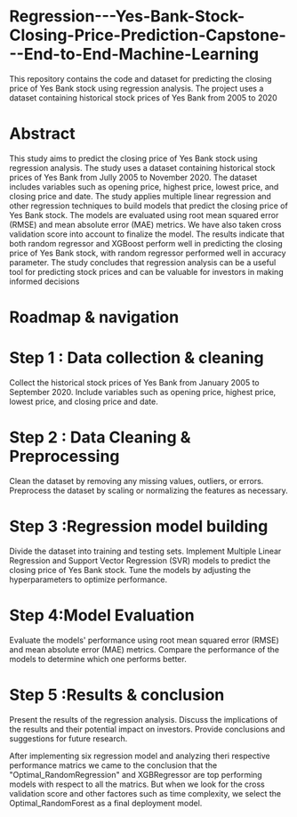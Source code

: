 # Regression---Yes-Bank-Stock-Closing-Price-Prediction-Capstone---End-to-End-Machine-Learning
This repository contains the code and dataset for predicting the closing price of Yes Bank stock using regression analysis. The project uses a dataset containing historical stock prices of Yes Bank from 2005 to 2020
# Abstract
This study aims to predict the closing price of Yes Bank stock using regression analysis. The study uses a dataset containing historical stock prices of Yes Bank from Jully 2005 to November 2020. The dataset includes variables such as opening price, highest price, lowest price, and closing price and date. The study applies multiple linear regression and other regression techniques to build models that predict the closing price of Yes Bank stock. The models are evaluated using root mean squared error (RMSE) and mean absolute error (MAE) metrics. We have also taken cross validation score into account to finalize the model. The results indicate that both random regressor and XGBoost perform well in predicting the closing price of Yes Bank stock, with random regressor performed well in accuracy parameter. The study concludes that regression analysis can be a useful tool for predicting stock prices and can be valuable for investors in making informed decisions
# Roadmap & navigation 
# Step 1 : Data collection & cleaning
Collect the historical stock prices of Yes Bank from January 2005 to September 2020. Include variables such as opening price, highest price, lowest price, and closing price and date.
# Step 2 : Data Cleaning & Preprocessing
Clean the dataset by removing any missing values, outliers, or errors. Preprocess the dataset by scaling or normalizing the features as necessary.
# Step 3 :Regression model building
Divide the dataset into training and testing sets. Implement Multiple Linear Regression and Support Vector Regression (SVR) models to predict the closing price of Yes Bank stock. Tune the models by adjusting the hyperparameters to optimize performance.
# Step 4:Model Evaluation 
Evaluate the models' performance using root mean squared error (RMSE) and mean absolute error (MAE) metrics. Compare the performance of the models to determine which one performs better.
# Step 5 :Results & conclusion 
Present the results of the regression analysis. Discuss the implications of the results and their potential impact on investors. Provide conclusions and suggestions for future research.

After implementing six regression model and analyzing theri respective performance matrics we came to the conclusion that the "Optimal_RandomRegression" and XGBRegressor are top performing models with respect to all the matrics. But when we look for the cross validation score and other factores such as time complexity, we select the Optimal_RandomForest as a final deployment model.


